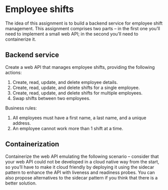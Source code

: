 # Employee shifts

The idea of this assignment is to build a backend service for employee shift management. This assignment comprises two parts – in the first one you’ll need to implement a small web API; in the second you’ll need to containerize it.

##  Backend service

Create a web API that manages employee shifts, providing the following actions:

1. Create, read, update, and delete employee details.
2. Create, read, update, and delete shifts for a single employee.
3. Create, read, update, and delete shifts for multiple employees.
4. Swap shifts between two employees.

Business rules:
1. All employees must have a first name, a last name, and a unique address.
2. An employee cannot work more than 1 shift at a time.

## Containerization

Containerize the web API emulating the following scenario – consider that your web API could not be developed in a cloud native way from the start, so you’ll have to make it cloud friendly by deploying it using the sidecar pattern to enhance the API with liveness and readiness probes. You can also propose alternatives to the sidecar pattern if you think that there is a better solution.